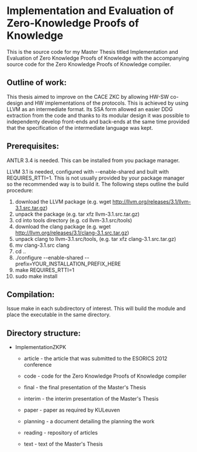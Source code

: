 Implementation and Evaluation of Zero-Knowledge Proofs of Knowledge
===================================================================

This is the source code for my Master Thesis titled Implementation and
Evaluation of Zero Knowledge Proofs of Knowledge with the accompanying
source code for the Zero Knowledge Proofs of Knowledge compiler.

Outline of work:
----------------

This thesis aimed to improve on the CACE ZKC by allowing HW-SW
co-design and HW implementations of the protocols. This is achieved by
using LLVM as an intermediate format. Its SSA form allowed an easier
DDG extraction from the code and thanks to its modular design it was
possible to independenty develop front-ends and back-ends at the same
time provided that the specification of the intermediate language was
kept.

Prerequisites:
--------------

ANTLR 3.4 is needed. This can be installed from you package manager.

LLVM 3.1 is needed, configured with --enable-shared and built with
REQUIRES_RTTI=1. This is not usually provided by your package manager
so the recommended way is to build it. The following steps outline the
build procedure:

 1. download the LLVM package
   (e.g. wget http://llvm.org/releases/3.1/llvm-3.1.src.tar.gz)
 2. unpack the package (e.g. tar xfz llvm-3.1.src.tar.gz)
 3. cd into tools directory (e.g. cd llvm-3.1.src/tools)
 4. download the clang package 
    (e.g. wget http://llvm.org/releases/3.1/clang-3.1.src.tar.gz)
 5. unpack clang to llvm-3.1.src/tools, (e.g. tar xfz clang-3.1.src.tar.gz)
 6. mv clang-3.1.src clang
 7. cd ..
 8. ./configure --enable-shared --prefix=YOUR_INSTALLATION_PREFIX_HERE
 9. make REQUIRES_RTTI=1
10. sudo make install

Compilation:
------------

Issue make in each subdirectory of interest. This will build the
module and place the executable in the same directory.

Directory structure:
--------------------

* ImplementationZKPK
  * article - the article that was submitted to the ESORICS 2012
              conference
  
  * code - code for the Zero Knowledge Proofs of Knowledge compiler
  
  * final - the final presentation of the Master's Thesis
  
  * interim - the interim presentation of the Master's Thesis
  
  * paper - paper as required by KULeuven
  
  * planning - a document detailing the planning the work
  
  * reading - repository of articles
  
  * text - text of the Master's Thesis
